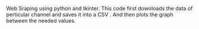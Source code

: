 Web Sraping using python and tkinter.
This code first downloads the data of perticular channel and saves it into a CSV .
And then plots the graph between the needed values.
